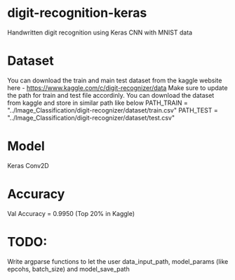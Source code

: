 # digit-recognition-keras
Handwritten digit recognition using Keras CNN with MNIST data

# Dataset
You can download the train and main test dataset from the kaggle website here - https://www.kaggle.com/c/digit-recognizer/data
Make sure to update the path for train and test file accordinly. You can download the dataset from kaggle and store in similar path like below
PATH_TRAIN = "../Image_Classification/digit-recognizer/dataset/train.csv"
PATH_TEST = "../Image_Classification/digit-recognizer/dataset/test.csv"

# Model
Keras Conv2D

# Accuracy
Val Accuracy = 0.9950 (Top 20% in Kaggle)

# TODO:
Write argparse functions to let the user data_input_path, model_params (like epcohs, batch_size) and model_save_path
